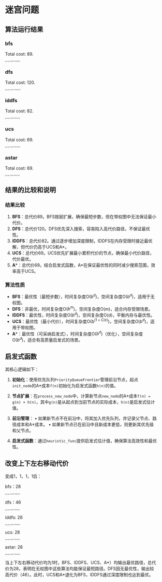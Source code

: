 # 迷宫问题

## 算法运行结果

### bfs

Total cost: 89.

<img src="https://jujumao-1337815492.cos.ap-shanghai.myqcloud.com/jujumao/picimage-20250317104819455.png" alt="image-20250317104819455" style="zoom:25%;" />

### dfs

Total cost: 120.

<img src="https://jujumao-1337815492.cos.ap-shanghai.myqcloud.com/jujumao/picimage-20250317104933082.png" alt="image-20250317104933082" style="zoom:25%;" />

### iddfs

Total cost: 82.

<img src="https://jujumao-1337815492.cos.ap-shanghai.myqcloud.com/jujumao/picimage-20250317105012162.png" alt="image-20250317105012162" style="zoom:25%;" />

### ucs

Total cost: 69.

<img src="https://jujumao-1337815492.cos.ap-shanghai.myqcloud.com/jujumao/picimage-20250317105037442.png" alt="image-20250317105037442" style="zoom:25%;" />

### astar

Total cost: 69.

<img src="https://jujumao-1337815492.cos.ap-shanghai.myqcloud.com/jujumao/picimage-20250317105110931.png" alt="image-20250317105110931" style="zoom:25%;" />

## 结果的比较和说明

### 结果比较 

1. **BFS**：总代价89。BFS按层扩展，确保最短步数，但在带权图中无法保证最小代价。 
2. **DFS**：总代价120。DFS优先深入搜索，容易陷入高代价路径，不保证最优性。 
3. **IDDFS**：总代价82。通过逐步增加深度限制，IDDFS在内存受限时接近最优解，但代价仍高于UCS和A*。 
4. **UCS**：总代价69。UCS优先扩展最小累积代价的节点，确保最小代价路径，代价最优。
5. **A***：总代价69。结合启发式函数，A\*在保证最优性的同时减少搜索范围，效率高于UCS。

### 算法性质

- **BFS**：最优性（最短步数），时间复杂度O($b^d$)，空间复杂度O($b^d$)，适用于无权图。
- **DFS**：非最优，时间复杂度O($b^m$)，空间复杂度O(m)，适合内存受限场景。
- **IDDFS**：最优性，时间复杂度O($b^d$)，空间复杂度O(d)，平衡内存与最优性。
- **UCS**：最优性（最小代价），时间复杂度O($b^(1+C/ε))$，空间复杂度$O(b^d)$，适用于带权图。
- **A***：最优性（可采纳启发式），时间复杂度O($b^d$)（优化），空间复杂度O($b^d$)，适合有高质量启发式的场景。

## 启发式函数

其核心逻辑如下：

1. **初始化**：使用优先队列`PriorityQueueFrontier`管理前沿节点，起点`init_node`的A*成本`f(n)`初始化为启发式函数`h(n)`的值。

2. **节点扩展**：在`process_new_node`中，计算新节点`new_node`的A*成本`f(n) = g(n) + h(n)`，其中`g(n)`是从起点到当前节点的实际成本，`h(n)`是启发式估计值。

3. **前沿管理**：
   • 如果新节点不在前沿中，将其加入优先队列，并记录父节点、路径成本和A*成本。
   • 如果新节点已在前沿中且新成本更低，则更新其优先级和父节点。

4. **启发式函数**：通过`heuristic_func`提供启发式估计值，确保算法高效性和最优性。

## 改变上下左右移动代价

变成1，1，1，1后：

bfs：28

<img src="https://jujumao-1337815492.cos.ap-shanghai.myqcloud.com/jujumao/picimage-20250317111853052.png" alt="image-20250317111853052" style="zoom:25%;" />

dfs：46

<img src="https://jujumao-1337815492.cos.ap-shanghai.myqcloud.com/jujumao/picimage-20250317111935530.png" alt="image-20250317111935530" style="zoom:25%;" />

iddfs: 28

<img src="https://jujumao-1337815492.cos.ap-shanghai.myqcloud.com/jujumao/picimage-20250317111955945.png" alt="image-20250317111955945" style="zoom:25%;" />

ucs: 28

<img src="https://jujumao-1337815492.cos.ap-shanghai.myqcloud.com/jujumao/picimage-20250317112017902.png" alt="image-20250317112017902" style="zoom:25%;" />

astar: 28

<img src="https://jujumao-1337815492.cos.ap-shanghai.myqcloud.com/jujumao/picimage-20250317112040979.png" alt="image-20250317112040979" style="zoom:25%;" />

当上下左右移动代价均为1时，BFS、IDDFS、UCS、A\*）均输出最优路径，总代价为28，表明在无权图中这些算法均能保证最短路径。DFS因无最优性，输出较高代价（46）。此时，UCS和A*退化为BFS，IDDFS通过深度限制也达到最优。

